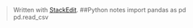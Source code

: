 


> Written with [StackEdit](https://stackedit.io/).
> ##Python notes
> import pandas as pd
> pd.read_csv
<!--stackedit_data:
eyJoaXN0b3J5IjpbLTE0OTE1MjU5OThdfQ==
-->